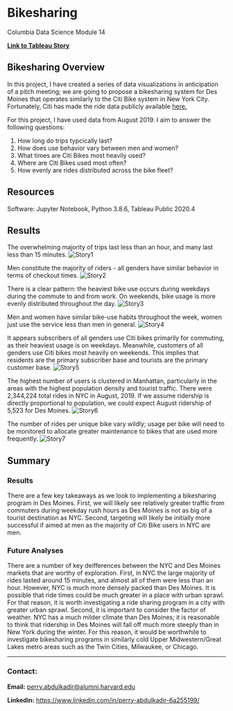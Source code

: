 # Bikesharing

Columbia Data Science Module 14


**[Link to Tableau Story](https://public.tableau.com/profile/perry2045#!/vizhome/Module14ChallengeFinal_16155988479150/Story1?publish=yes)**

## Bikesharing Overview
In this project, I have created a series of data visualizations in anticipation of a pitch meeting; we are going to propose a bikesharing system for Des Moines that operates similarly to the Citi Bike system in New York City. Fortunately, Citi has made the ride data publicly available [here.](https://www.citibikenyc.com/system-data)

For this project, I have used data from August 2019. I aim to answer the following questions: 
1) How long do trips typcically last? 
2) How does use behavior vary between men and women? 
3) What times are Citi Bikes most heavily used? 
4) Where are Citi Bikes used most often? 
5) How evenly are rides distributed across the bike fleet? 


## Resources
Software: Jupyter Notebook, Python 3.8.6, Tableau Public 2020.4

## Results

The overwhelming majority of trips last less than an hour, and many last less than 15 minutes.
![Story1](Resources/Story1.png)

Men constitute the majority of riders - all genders have similar behavior in terms of checkout times.
![Story2](Resources/Story2.png)

There is a clear pattern: the heaviest bike use occurs during weekdays during the commute to and from work. On weekends, bike usage is more evenly distributed throughout the day. 
![Story3](Resources/Story3.png)

Men and women have similar bike-use habits throughout the week, women just use the service less than men in general.
![Story4](Resources/Story4.png)

It appears subscribers of all genders use Citi bikes primarily for commuting, as their heaviest usage is on weekdays. Meanwhile, customers of all genders use Citi bikes most heavily on weekends. This implies that residents are the primary subscriber base and tourists are the primary customer base.
![Story5](Resources/Story5.png)

The highest number of users is clustered in Manhattan, particularly in the areas with the highest population density and tourist traffic. There were 2,344,224 total rides in NYC in August, 2019. If we assume ridership is directly proportional to population, we could expect August ridership of 5,523 for Des Moines.
![Story6](Resources/Story6.png)


The number of rides per unique bike vary wildly; usage per bike will need to be monitored to allocate greater maintenance to bikes that are used more frequently.
![Story7](Resources/Story7.png)


## Summary

### Results
There are a few key takeaways as we look to implementing a bikesharing program in Des Moines. First, we will likely see relatively greater traffic from commuters during weekday rush hours as Des Moines is not as big of a tourist destination as NYC. Second, targeting will likely be initially more successful if aimed at men as the majority of Citi Bike users in NYC are men. 

### Future Analyses
There are a number of key deifferences between the NYC and Des Moines markets that are worthy of exploration. First, in NYC the large majority of rides lasted around 15 minutes, and almost all of them were less than an hour. However, NYC is much more densely packed than Des Moines. It is possible that ride times could be much greater in a place with urban sprawl. For that reason, it is worth investigating a ride sharing program in a city with greater urban sprawl. Second, it is important to consider the factor of weather. NYC has a much milder climate than Des Moines; it is reasonable to think that ridership in Des Moines will fall off much more steeply than in New York during the winter. For this reason, it would be worthwhile to investigate bikesharing programs in similarly cold Upper Midwestern/Great Lakes metro areas such as the Twin Cities, Milwaukee, or Chicago.


-----

### **Contact:**

**Email:** perry.abdulkadir@alumni.harvard.edu

**Linkedin:** https://www.linkedin.com/in/perry-abdulkadir-6a255199/

